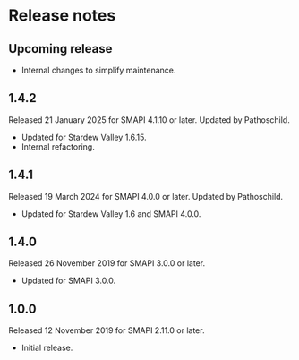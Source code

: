 ﻿# Release notes
## Upcoming release
- Internal changes to simplify maintenance.

## 1.4.2
Released 21 January 2025 for SMAPI 4.1.10 or later. Updated by Pathoschild.

- Updated for Stardew Valley 1.6.15.
- Internal refactoring.

## 1.4.1
Released 19 March 2024 for SMAPI 4.0.0 or later. Updated by Pathoschild.

- Updated for Stardew Valley 1.6 and SMAPI 4.0.0.

## 1.4.0
Released 26 November 2019 for SMAPI 3.0.0 or later.

- Updated for SMAPI 3.0.0.

## 1.0.0
Released 12 November 2019 for SMAPI 2.11.0 or later.

- Initial release.

